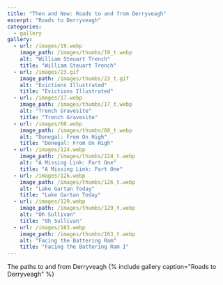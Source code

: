 ```yaml
---
title: "Then and Now: Roads to and from Derryveagh"
excerpt: "Roads to Derryveagh"
categories:
  - gallery
gallery:
  - url: /images/19.webp
    image_path: /images/thumbs/19_t.webp
    alt: "William Steuart Trench"
    title: "William Steuart Trench"
  - url: /images/23.gif
    image_path: /images/thumbs/23_t.gif
    alt: "Evictions Illustrated"
    title: "Evictions Illustrated"    
  - url: /images/17.webp
    image_path: /images/thumbs/17_t.webp
    alt: "Trench Gravesite"
    title: "Trench Gravesite"
  - url: /images/60.webp
    image_path: /images/thumbs/60_t.webp
    alt: "Donegal: From On High"
    title: "Donegal: From On High"
  - url: /images/124.webp
    image_path: /images/thumbs/124_t.webp
    alt: "A Missing Link: Part One"
    title: "A Missing Link: Part One"    
  - url: /images/126.webp
    image_path: /images/thumbs/126_t.webp
    alt: "Lake Gartan Today"
    title: "Lake Gartan Today"
  - url: /images/129.webp
    image_path: /images/thumbs/129_t.webp
    alt: "Oh Sullivan"
    title: "Oh Sullivan"
  - url: /images/163.webp
    image_path: /images/thumbs/163_t.webp
    alt: "Facing the Battering Ram"
    title: "Facing the Battering Ram I"    
---
```

The paths to and from Derryveagh
{% include gallery caption="Roads to Derryveagh" %}
